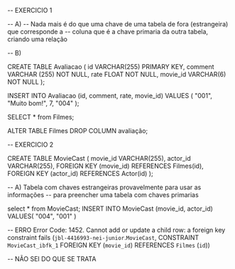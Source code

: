 -- EXERCICIO 1

-- A) 
-- Nada mais é do que uma chave de uma tabela de fora (estrangeira) que corresponde a
-- coluna que é a chave primaria da outra tabela, criando uma relação

-- B)

CREATE TABLE Avaliacao (
    id VARCHAR(255) PRIMARY KEY,
    comment VARCHAR (255) NOT NULL,
    rate FLOAT NOT NULL,
    movie_id VARCHAR(6) NOT NULL
);

INSERT INTO Avaliacao (id, comment, rate, movie_id) 
VALUES (
		"001",
    "Muito bom!",
    7,
		"004"
);

SELECT * from Filmes;

ALTER TABLE  Filmes DROP COLUMN  avaliação;

-- EXERCICIO 2

CREATE TABLE MovieCast (
		movie_id VARCHAR(255),
		actor_id VARCHAR(255),
    FOREIGN KEY (movie_id) REFERENCES Filmes(id),
    FOREIGN KEY (actor_id) REFERENCES Actor(id)
);

-- A) Tabela com chaves estrangeiras provavelmente para usar as informações
-- para preencher uma tabela com chaves primarias

select * from MovieCast;
INSERT INTO MovieCast (movie_id, actor_id)
VALUES(
		"004",
		"001"
)

-- ERRO Error Code: 1452. Cannot add or update a child row: a foreign key constraint fails (`jbl-4416993-nei-junior`.`MovieCast`, CONSTRAINT `MovieCast_ibfk_1` FOREIGN KEY (`movie_id`) REFERENCES `Filmes` (`id`))

-- NÃO SEI DO QUE SE TRATA